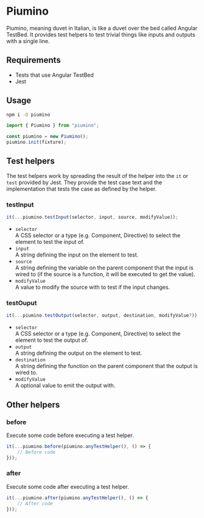 # Piumino
Piumino, meaning duvet in Italian, is like a duvet over the bed called Angular TestBed. It provides test helpers to test trivial things like inputs and outputs with a single line.

## Requirements
- Tests that use Angular TestBed
- Jest

## Usage
```bash
npm i -D piumino
```

```javascript
import { Piumino } from "piumino";

const piumino = new Piumino();
piumino.init(fixture);
```

## Test helpers
The test helpers work by spreading the result of the helper into the `it` or `test` provided by Jest. They provide the test case text and the implementation that tests the case as defined by the helper.

### testInput
```javascript
it(...piumino.testInput(selector, input, source, modifyValue));
```
- `selector` \
  A CSS selector or a type (e.g. Component, Directive) to select the element to test the input of.
- `input` \
  A string defining the input on the element to test.
- `source` \
  A string defining the variable on the parent component that the input is wired to (if the source is a function, it will be executed to get the value). 
- `modifyValue` \
  A value to modify the source with to test if the input changes.

### testOuput
```javascript
it(...piumino.testOutput(selector, output, destination, modifyValue?));
```
- `selector` \
  A CSS selector or a type (e.g. Component, Directive) to select the element to test the output of.
- `output` \
  A string defining the output on the element to test.
- `destination` \
  A string defining the function on the parent component that the output is wired to.
- `modifyValue` \
  A optional value to emit the output with.

## Other helpers
### before
Execute some code before executing a test helper.
```javascript
it(...piumino.before(piumino.anyTestHelper(), () => {
    // Before code
}));
```

### after
Execute some code after executing a test helper.
```javascript
it(...piumino.after(piumino.anyTestHelper(), () => {
    // After code
}));
```